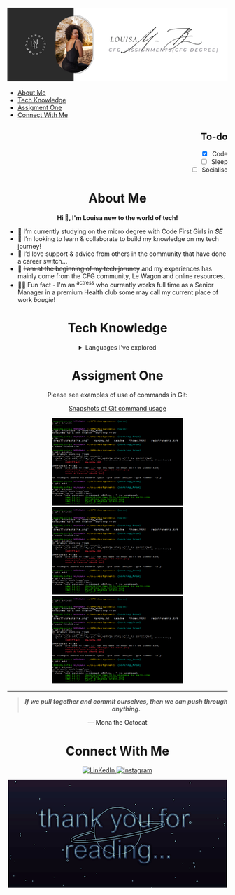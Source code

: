 <div align="center">

![Louisa's Banner][def]

</div>

- [About Me](#about-me)
- [Tech Knowledge](#tech-knowledge)
- [Assigment One](#assigment-one)
- [Connect With Me](#connect-with-me)

<div align="right">

## To-do
- [x] Code
- [ ] Sleep
- [ ] Socialise

</div>

<div align="center">

# About Me
**Hi 👋, I'm Louisa new to the world of tech!**
</div>

- :dizzy: I’m currently studying on the micro degree with Code First Girls in ***SE***
- :monocle_face: I’m looking to learn & collaborate to build my knowledge on my tech journey!
- :black_heart: I’d love support & advice from others in the community that have done a career switch...
- :pinching_hand: ~~I am at the beginning of my tech joruney~~ and my experiences has mainly come from the CFG community, Le Wagon and online resources.
- :woman_cartwheeling: Fun fact - I'm an <sup>actress</sup> who currently works full time as a Senior Manager in a premium Health club some may call my current place of work _bougie_!

<div align="center">

# Tech Knowledge 
<details>
  <summary>Languages I've explored</summary>

| Rank | Languages     |
|-----:|---------------|
|     1|![HTML5](https://img.shields.io/badge/HTML5-%23E34F26.svg?style=for-the-badge&logo=html5&logoColor=black)          |
|     2|![CSS3](https://img.shields.io/badge/CSS3-%231572B6.svg?style=for-the-badge&logo=css3&logoColor=white)         |
|     3|![JavaScript](https://img.shields.io/badge/JavaScript-F7DF1E?style=for-the-badge&logo=javascript&logoColor=black)
|     4|![Python](https://img.shields.io/badge/Python-3776AB?style=for-the-badge&logo=python&logoColor=white)
|     5|![SQL](https://img.shields.io/badge/SQL-%23007478.svg?style=for-the-badge&logo=sql&logoColor=black)

</details>

</div>

<div align="center">

# Assigment One
Please see examples of use of commands in Git:

[Snapshots of Git command usage](http://127.0.0.1:5500/index.html)

<img src="Git status check.png" alt="Description" width="300" height="200"/>
 <img src="Git status check.png" alt="Description" width="300" height="200"/>
<img src="Git status check.png" alt="Description" width="300" height="200"/>

---
> ***If we pull together and commit ourselves, then we can push through anything.***

— Mona the Octocat

# Connect With Me
<a href="https://www.linkedin.com/in/louisa-mussington-boreham-974b38a4/" target="_blank">
  <img src="https://upload.wikimedia.org/wikipedia/commons/c/ca/LinkedIn_logo_initials.png" alt="LinKedIn" style="width:40px;height:40px;">
</a>    <a href="https://www.instagram.com/modernbritishrose" target="_blank">
  <img src="https://upload.wikimedia.org/wikipedia/commons/a/a5/Instagram_icon.png" alt="Instagram" style="width:40px;height:40px;">
</a>

[def]: @reallygreatsite.png

![Thank you banner](<Thank you gif.gif>)
</div>